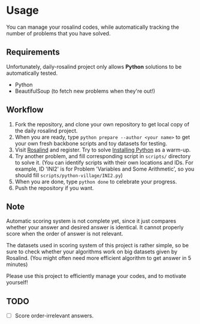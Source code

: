 # Usage
You can manage your rosalind codes, while automatically tracking the number of problems that you have solved.

## Requirements
Unfortunately, daily-rosalind project only allows **Python** solutions to be automatically tested. 

- Python
- BeautifulSoup (to fetch new problems when they're out!)

## Workflow
1. Fork the repository, and clone your own repository to get local copy of the daily rosalind project.
2. When you are ready, type `python prepare --author <your name>` to get your own fresh backbone scripts and toy datasets for testing. 
3. Visit [Rosalind](http://rosalind.info/) and register. Try to solve [Installing Python](http://rosalind.info/problems/ini1/) as a warm-up.
4. Try another problem, and fill corresponding script in `scripts/` directory to solve it. (You can identify scripts with their own locations and IDs. For example, ID 'INI2' is for Problem 'Variables and Some Arithmetic', so you should fill `scripts/python-village/INI2.py`) 
5. When you are done, type `python done` to celebrate your progress.
6. Push the repository if you want.

## Note
Automatic scoring system is not complete yet, since it just compares whether your answer and desired answer is identical. It cannot properly score when the order of answer is not relevant.

The datasets used in scoring system of this project is rather simple, so be sure to check whether your algorithms work on big datasets given by Rosalind. (You might often need more efficient algorithm to get answer in 5 minutes) 

Please use this project to efficiently manage your codes, and to motivate yourself!

## TODO
- [ ] Score order-irrelevant answers.
